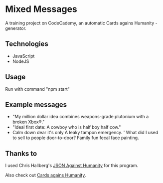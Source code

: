 # Mixed Messages

A training project on CodeCademy, an automatic Cards agains Humanity -generator.

## Technologies
* JavaScript
* NodeJS

## Usage

Run with command "npm start"

## Example messages

* "My million dollar idea combines weapons-grade plutonium with a broken Xbox®."
* "Ideal first date: A cowboy who is half boy half cow."
* Calm down dear it's only A leaky tampon emergency.
' What did I used to sell to people door-to-door? Family fun fecal face painting.

## Thanks to

I used Chris Hallberg's [JSON Against Humanity](https://github.com/crhallberg/json-against-humanity/)  for this program.

Also check out [Cards agains Humanity](https://cardsagainsthumanity.com/).



